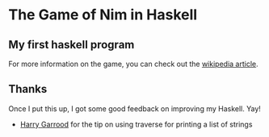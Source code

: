 # The Game of Nim in Haskell

## My first haskell program

For more information on the game, you can check out the [wikipedia article](http://en.wikipedia.org/wiki/Nim).


## Thanks

Once I put this up, I got some good feedback on improving my Haskell. Yay!

* [Harry Garrood](https://twitter.com/hdgarrood) for the tip on using traverse for printing a list of strings
